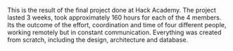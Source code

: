 This is the result of the final project done at Hack Academy. The project lasted 3 weeks, took approximately 160 hours for each of the 4 members. Its the outcome of the effort, coordination and time of four different people, working remotely but in constant communication. Everything was created from scratch, including the design, architecture and database.
